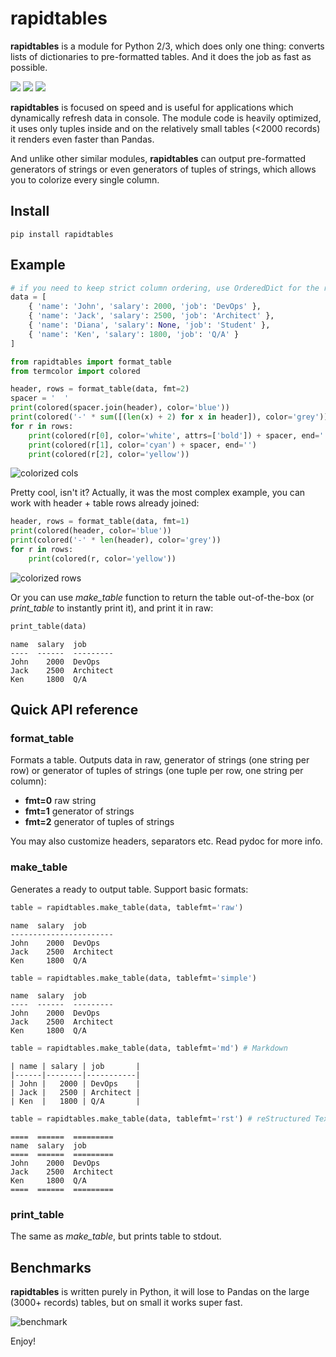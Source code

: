# rapidtables

**rapidtables** is a module for Python 2/3, which does only one thing: converts
lists of dictionaries to pre-formatted tables. And it does the job as fast as
possible.

<img src="https://img.shields.io/pypi/v/rapidtables.svg" /> <img src="https://img.shields.io/badge/license-MIT-green" /> <img src="https://img.shields.io/badge/python-2.7%20%7C%203.5%20%7C%203.6%20%7C%203.7-blue.svg" />

**rapidtables** is focused on speed and is useful for applications which
dynamically refresh data in console. The module code is heavily optimized, it
uses only tuples inside and on the relatively small tables (<2000 records) it
renders even faster than Pandas.

And unlike other similar modules, **rapidtables** can output pre-formatted
generators of strings or even generators of tuples of strings, which allows you
to colorize every single column.

## Install

```shell
pip install rapidtables
```

## Example

```python
# if you need to keep strict column ordering, use OrderedDict for the rows
data = [
    { 'name': 'John', 'salary': 2000, 'job': 'DevOps' },
    { 'name': 'Jack', 'salary': 2500, 'job': 'Architect' },
    { 'name': 'Diana', 'salary': None, 'job': 'Student' },
    { 'name': 'Ken', 'salary': 1800, 'job': 'Q/A' }
]

from rapidtables import format_table
from termcolor import colored

header, rows = format_table(data, fmt=2)
spacer = '  '
print(colored(spacer.join(header), color='blue'))
print(colored('-' * sum([(len(x) + 2) for x in header]), color='grey'))
for r in rows:
    print(colored(r[0], color='white', attrs=['bold']) + spacer, end='')
    print(colored(r[1], color='cyan') + spacer, end='')
    print(colored(r[2], color='yellow'))
```

![colorized cols](https://github.com/alttch/rapidtables/blob/master/colored.png?raw=true)

Pretty cool, isn't it? Actually, it was the most complex example, you can
work with header + table rows already joined:

```python
header, rows = format_table(data, fmt=1)
print(colored(header, color='blue'))
print(colored('-' * len(header), color='grey'))
for r in rows:
    print(colored(r, color='yellow'))
```

![colorized rows](https://github.com/alttch/rapidtables/blob/master/colored-rows.png?raw=true)

Or you can use *make_table* function to return the table out-of-the-box (or
*print_table* to instantly print it), and print it in raw:

```python
print_table(data)
```

```
name  salary  job
----  ------  ---------
John    2000  DevOps
Jack    2500  Architect
Ken     1800  Q/A
```

## Quick API reference

### format_table

Formats a table. Outputs data in raw, generator of strings (one string per row)
or generator of tuples of strings (one tuple per row, one string per column):

* **fmt=0** raw string
* **fmt=1** generator of strings
* **fmt=2** generator of tuples of strings

You may also customize headers, separators etc. Read pydoc for more
info.

### make_table

Generates a ready to output table. Support basic formats:

```python
table = rapidtables.make_table(data, tablefmt='raw')
```
```
name  salary  job
-----------------------
John    2000  DevOps
Jack    2500  Architect
Ken     1800  Q/A
```

```python
table = rapidtables.make_table(data, tablefmt='simple')
```
```
name  salary  job
----  ------  ---------
John    2000  DevOps
Jack    2500  Architect
Ken     1800  Q/A
``` 

```python
table = rapidtables.make_table(data, tablefmt='md') # Markdown
```
```
| name | salary | job       |
|------|--------|-----------|
| John |   2000 | DevOps    |
| Jack |   2500 | Architect |
| Ken  |   1800 | Q/A       |
```

```python
table = rapidtables.make_table(data, tablefmt='rst') # reStructured Text
```
```
====  ======  =========
name  salary  job
====  ======  =========
John    2000  DevOps
Jack    2500  Architect
Ken     1800  Q/A
====  ======  =========
```

### print_table

The same as *make_table*, but prints table to stdout.

## Benchmarks

**rapidtables** is written purely in Python, it will lose to Pandas on the
large (3000+ records) tables, but on small it works super fast.

![benchmark](https://github.com/alttch/rapidtables/blob/master/benchmark.png?raw=true)

Enjoy!
